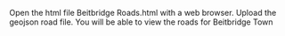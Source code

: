 Open the html file Beitbridge Roads.html with a web browser. Upload the geojson road file. You will be able to view the roads for Beitbridge Town
